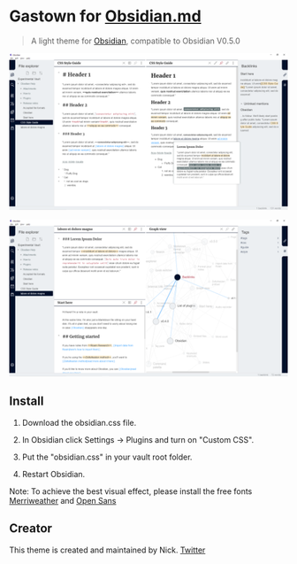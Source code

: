 # Gastown for [Obsidian.md](https://obsidian.md/)
> A light theme for [Obsidian](https://obsidian.md/), compatible to Obsidian V0.5.0

![screenshot 1](./ObsidianOne.png)

![Screenshot 2](./ObsidianTwo.png)

## Install

1. Download the obsidian.css file.

2. In Obsidian click Settings -> Plugins and turn on "Custom CSS".

3. Put the "obsidian.css" in your vault root folder.

4. Restart Obsidian.

Note: To achieve the best visual effect, please install the free fonts [Merriweather](https://fonts.google.com/specimen/Merriweather) and [Open Sans](https://fonts.google.com/specimen/Open+Sans)

## Creator

This theme is created and maintained by Nick. [Twitter](https://twitter.com/dogwaddle)

